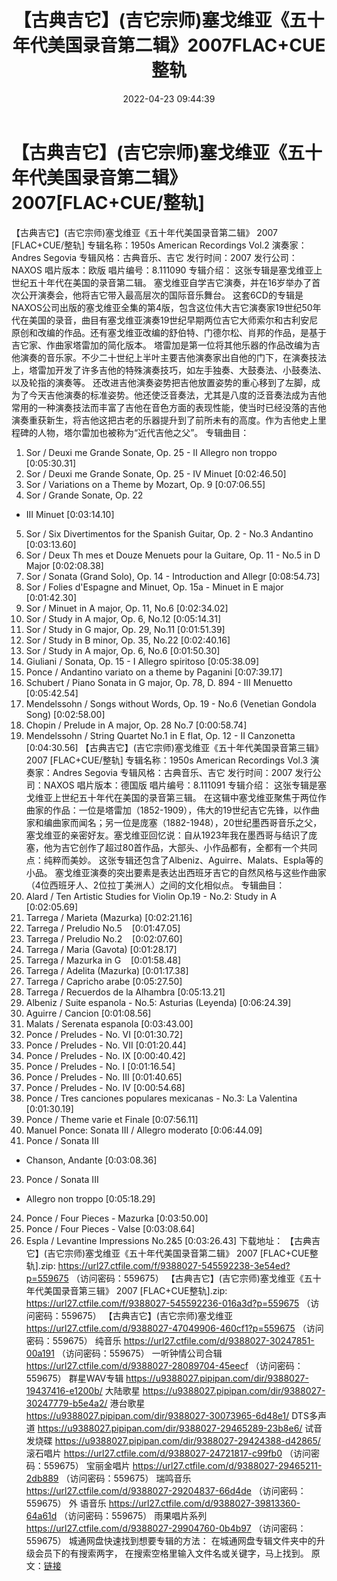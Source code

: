 ﻿---
title: 【古典吉它】(吉它宗师)塞戈维亚《五十年代美国录音第二辑》2007FLAC+CUE整轨
date: 2022-04-23 09:44:39
categories: 古典音乐、新世纪、纯音雅乐
tags: 纯音乐
---
# 【古典吉它】(吉它宗师)塞戈维亚《五十年代美国录音第二辑》2007[FLAC+CUE/整轨]

【古典吉它】(吉它宗师)塞戈维亚《五十年代美国录音第二辑》
2007 [FLAC+CUE/整轨]
专辑名称：1950s American Recordings
Vol.2
演奏家：Andres Segovia
专辑风格：古典音乐、吉它
发行时间：2007
发行公司：NAXOS
唱片版本：欧版
唱片编号：8.111090
专辑介绍：
这张专辑是塞戈维亚上世纪五十年代在美国的录音第二辑。
塞戈维亚自学吉它演奏，并在16岁举办了首次公开演奏会，他将吉它带入最高层次的国际音乐舞台。
这套6CD的专辑是NAXOS公司出版的塞戈维亚全集的第4版，包含这位伟大吉它演奏家19世纪50年代在美国的录音，曲目有塞戈维亚演奏19世纪早期两位吉它大师索尔和古利安尼原创和改编的作品。还有塞戈维亚改编的舒伯特、门德尔松、肖邦的作品，是基于吉它家、作曲家塔雷加的简化版本。
塔雷加是第一位将其他乐器的作品改编为吉他演奏的音乐家。不少二十世纪上半叶主要吉他演奏家出自他的门下，在演奏技法上，塔雷加开发了许多吉他的特殊演奏技巧，如左手独奏、大鼓奏法、小鼓奏法、以及轮指的演奏等。
还改进吉他演奏姿势把吉他放置姿势的重心移到了左脚，成为了今天吉他演奏的标准姿势。他还使泛音奏法，尤其是八度的泛音奏法成为吉他常用的一种演奏技法而丰富了吉他在音色方面的表现性能，使当时已经没落的吉他演奏重获新生，将吉他这把古老的乐器提升到了前所未有的高度。作为吉他史上里程碑的人物，塔尔雷加也被称为“近代吉他之父”。
专辑曲目：
01. Sor / Deuxi me Grande
Sonate, Op. 25 - II Allegro non troppo
[0:05:30.31]
02. Sor / Deuxi me Grande
Sonate, Op. 25 - IV Minuet
[0:02:46.50]
03. Sor / Variations on a Theme
by Mozart, Op. 9
[0:07:06.55]
04. Sor / Grande Sonate, Op. 22
- III Minuet
[0:03:14.10]
05. Sor / Six Divertimentos for
the Spanish Guitar, Op. 2 - No.3 Andantino
[0:03:13.60]
06. Sor / Deux Th mes et Douze
Menuets pour la Guitare, Op. 11 - No.5 in D Major
[0:02:08.38]
07. Sor / Sonata (Grand Solo),
Op. 14 - Introduction and Allegr
[0:08:54.73]
08. Sor / Folies d'Espagne and
Minuet, Op. 15a - Minuet in E major
[0:01:42.30]
09. Sor / Minuet in A major,
Op. 11, No.6
[0:02:34.02]
10. Sor / Study in A major, Op.
6, No.12
[0:05:14.31]
11. Sor / Study in G major, Op.
29, No.11
[0:01:51.39]
12. Sor / Study in B minor, Op.
35, No.22
[0:02:40.16]
13. Sor / Study in A major, Op.
6, No.6
[0:01:50.30]
14. Giuliani / Sonata, Op. 15 -
I Allegro spiritoso
[0:05:38.09]
15. Ponce / Andantino variato
on a theme by Paganini
[0:07:39.17]
16. Schubert / Piano Sonata in
G major, Op. 78, D. 894 - III Menuetto
[0:05:42.54]
17. Mendelssohn / Songs without
Words, Op. 19 - No.6 (Venetian Gondola Song)
[0:02:58.00]
18. Chopin / Prelude in A
major, Op. 28 No.7
[0:00:58.74]
19. Mendelssohn / String
Quartet No.1 in E flat, Op. 12 - II Canzonetta
[0:04:30.56]
【古典吉它】(吉它宗师)塞戈维亚《五十年代美国录音第三辑》 2007
[FLAC+CUE/整轨]
专辑名称：1950s American
Recordings Vol.3
演奏家：Andres
Segovia
专辑风格：古典音乐、吉它
发行时间：2007
发行公司：NAXOS
唱片版本：德国版
唱片编号：8.111091
专辑介绍：
这张专辑是塞戈维亚上世纪五十年代在美国的录音第三辑。
在这辑中塞戈维亚聚焦于两位作曲家的作品：一位是塔雷加（1852-1909），伟大的19世纪吉它先锋，以作曲家和编曲家而闻名；另一位是庞塞（1882-1948），20世纪墨西哥音乐之父，塞戈维亚的亲密好友。塞戈维亚回忆说：自从1923年我在墨西哥与结识了庞塞，他为吉它创作了超过80首作品，大部头、小作品都有，全都有一个共同点：纯粹而美妙。
这张专辑还包含了Albeniz、Aguirre、Malats、Espla等的小品。
塞戈维亚演奏的突出要素是表达出西班牙吉它的自然风格与这些作曲家（4位西班牙人、2位拉丁美洲人）之间的文化相似点。
专辑曲目：
01. Alard / Ten
Artistic Studies for Violin Op.19 - No.2: Study in
A    [0:02:05.69]
02. Tarrega / Marieta
(Mazurka)
[0:02:21.16]
03. Tarrega / Preludio
No.5    [0:01:47.05]
04. Tarrega / Preludio
No.2    [0:02:07.60]
05. Tarrega / Maria
(Gavota)
[0:01:28.17]
06. Tarrega / Mazurka
in G    [0:01:58.48]
07. Tarrega / Adelita
(Mazurka)
[0:01:17.38]
08. Tarrega / Capricho
arabe
[0:05:27.50]
09. Tarrega /
Recuerdos de la Alhambra
[0:05:13.21]
10. Albeniz / Suite
espanola - No.5: Asturias (Leyenda)
[0:06:24.39]
11. Aguirre /
Cancion
[0:01:08.56]
12. Malats / Serenata
espanola
[0:03:43.00]
13. Ponce / Preludes -
No. VI
[0:01:30.72]
14. Ponce / Preludes -
No. VII
[0:01:20.44]
15. Ponce / Preludes -
No. IX
[0:00:40.42]
16. Ponce / Preludes -
No. I
[0:01:16.54]
17. Ponce / Preludes -
No. III
[0:01:40.65]
18. Ponce / Preludes -
No. IV
[0:00:54.68]
19. Ponce / Tres
canciones populares mexicanas - No.3: La
Valentina
[0:01:30.19]
20. Ponce / Theme
varie et Finale
[0:07:56.11]
21. Manuel Ponce:
Sonata III / Allegro moderato
[0:06:44.09]
22. Ponce / Sonata III
- Chanson, Andante
[0:03:08.36]
23. Ponce / Sonata III
- Allegro non troppo
[0:05:18.29]
24. Ponce / Four
Pieces - Mazurka
[0:03:50.00]
25. Ponce / Four
Pieces - Valse
[0:03:08.64]
26. Espla / Levantine
Impressions No.2&5
[0:03:26.43]
下载地址：
【古典吉它】(吉它宗师)塞戈维亚《五十年代美国录音第二辑》 2007 [FLAC+CUE整轨].zip: https://url27.ctfile.com/f/9388027-545592238-3e54ed?p=559675
（访问密码：559675）
【古典吉它】(吉它宗师)塞戈维亚《五十年代美国录音第三辑》 2007 [FLAC+CUE整轨].zip: https://url27.ctfile.com/f/9388027-545592236-016a3d?p=559675
（访问密码：559675）
【古典吉它】(吉它宗师)塞戈维亚
https://url27.ctfile.com/d/9388027-47049906-460cf1?p=559675
（访问密码：559675）
纯音乐
https://url27.ctfile.com/d/9388027-30247851-00a191
（访问密码：559675）
一听钟情公司合辑
https://url27.ctfile.com/d/9388027-28089704-45eecf
（访问密码：559675）
群星WAV专辑
https://u9388027.pipipan.com/dir/9388027-19437416-e1200b/
大陆歌星
https://u9388027.pipipan.com/dir/9388027-30247779-b5e4a2/
港台歌星
https://u9388027.pipipan.com/dir/9388027-30073965-6d48e1/
DTS多声道
https://u9388027.pipipan.com/dir/9388027-29465289-23b8e6/
试音发烧碟
https://u9388027.pipipan.com/dir/9388027-29424388-d42865/
滚石唱片
https://url27.ctfile.com/d/9388027-24721817-c99fb0
（访问密码：559675）
宝丽金唱片
https://url27.ctfile.com/d/9388027-29465211-2db889
（访问密码：559675）
瑞鸣音乐
https://url27.ctfile.com/d/9388027-29204837-66d4de
（访问密码：559675）
外
语音乐
https://url27.ctfile.com/d/9388027-39813360-64a61d
（访问密码：559675）
雨果唱片系列
https://url27.ctfile.com/d/9388027-29904760-0b4b97
（访问密码：559675）
城通网盘快速找到想要专辑的方法：
在城通网盘专辑文件夹中的升级会员下的有搜索两字，
在搜索空格里输入文件名或关键字，马上找到。
原文：[链接](https://blog.sina.com.cn/s/blog_1647c7e7601030wtj.html)